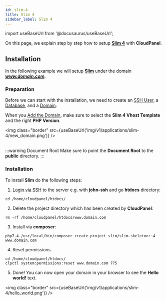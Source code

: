 ```yaml
---
id: slim-4
title: Slim 4
sidebar_label: Slim 4
---
```


import useBaseUrl from '@docusaurus/useBaseUrl';

On this page, we explain step by step how to setup **[Slim 4](http://www.slimframework.com/)** with **CloudPanel**.

## Installation

In the following example we will setup **[Slim](http://www.slimframework.com/)** under the domain ***www.domain.com***.

### Preparation

Before we can start with the installation, we need to create an [SSH User](users#adding-a-user), a [Database](databases#adding-a-database), and a [Domain](domains#adding-a-domain).

When you [Add the Domain](domains#adding-a-domain), make sure to select the **Slim 4 Vhost Template** and the right **PHP Version**.

<img class="border" src={useBaseUrl('img/v1/applications/slim-4/new_domain.png')} /> <br /><br />

:::warning Document Root
Make sure to point the **Document Root** to the **public** directory.
:::

### Installation

To install **Slim** do the following steps:

1. [Login via SSH](users#ssh-login) to the server e.g. with **john-ssh** and go **htdocs** directory:

```
cd /home/cloudpanel/htdocs/
```

2. Delete the project directory which has been created by **CloudPanel**:

```
rm -rf /home/cloudpanel/htdocs/www.domain.com
```

3. Install via **composer**:

```
php7.4 /usr/local/bin/composer create-project slim/slim-skeleton:~4 www.domain.com
```

4. Reset permissions.

```
cd /home/cloudpanel/htdocs/
clpctl system:permissions:reset www.domain.com 775
```

5. Done! You can now open your domain in your browser to see the **Hello world!** text.

<img class="border" src={useBaseUrl('img/v1/applications/slim-4/hello_world.png')} /> 


